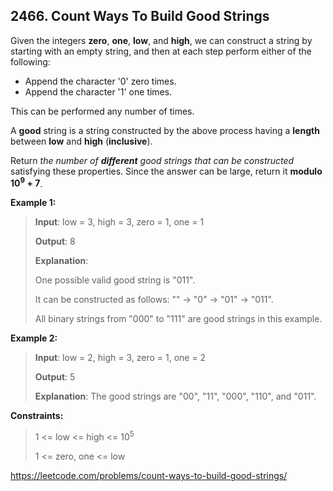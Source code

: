 ## 2466. Count Ways To Build Good Strings

Given the integers **zero**, **one**, **low**, and **high**, we can construct a string by starting with an empty string, and then at each step perform either of the following:

- Append the character '0' zero times.
- Append the character '1' one times.

This can be performed any number of times.

A **good** string is a string constructed by the above process having a **length** between **low** and **high** (**inclusive**).

Return _the number of **different** good strings that can be constructed_ satisfying these properties. Since the answer can be large, return it **modulo** **10<sup>9</sup> + 7**.

**Example 1:**
>
>**Input**: low = 3, high = 3, zero = 1, one = 1
>
>**Output**: 8
>
>**Explanation**: 
>
>One possible valid good string is "011". 
>
>It can be constructed as follows: "" -> "0" -> "01" -> "011". 
>
>All binary strings from "000" to "111" are good strings in this example.

**Example 2:**
>
>**Input**: low = 2, high = 3, zero = 1, one = 2
>
>**Output**: 5
>
>**Explanation**: The good strings are "00", "11", "000", "110", and "011".

**Constraints:**
>
>1 <= low <= high <= 10<sup>5</sup>
>
>1 <= zero, one <= low

https://leetcode.com/problems/count-ways-to-build-good-strings/